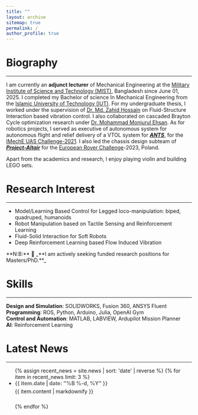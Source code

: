 ```yaml
---
title: ""
layout: archive
sitemap: true
permalink: /
author_profile: true
---
```


<!--<img src="/assets/images/Rishad_side_view.jpg" width="340px" alt="Nora Loose" align="right" padding="20px" />-->


# Biography
---
I am currently an **adjunct lecturer** of Mechanical Engineering at the [Military Institute of Science and Technology (MIST)](https://mist.ac.bd/), Bangladesh since June 01, 2025. I completed my Bachelor of science In Mechanical Engineering from the [Islamic University of Technology (IUT)](https://www.iutoic-dhaka.edu/). For my undergraduate thesis, I worked under the supervision of [Dr. Md. Zahid Hossain](https://mpe.iutoic-dhaka.edu/profile/zahid/education) on Fluid-Structure Interaction based vibration control. I also collaborated on cascaded Brayton Cycle optimization research under [Dr. Mohammad Monjurul Ehsan](https://mpe.iutoic-dhaka.edu/profile/ehsan/education). As for robotics projects, I served as executive of autonomous system for autonomous flight and relief delivery of a VTOL system for [***ANTS***](https://www.linkedin.com/company/bewithants/posts/?feedView=all), for the [IMechE UAS Challenge-2021](https://www.imeche.org/events/challenges/uas-challenge). I also led the chassis design subteam of [***Project-Altair***](https://www.altairrover.com/) for the [European Rover Challenge](https://roverchallenge.eu/)-2023, Poland. 

Apart from the academics and research, I enjoy playing violin and building LEGO sets.


# Research Interest
---
<ul>
  <li>Model/Learning Based Control for Legged loco-manipulation: biped, quadruped, humanoids</li>
  <li>Robot Manipulation based on Tactile Sensing and Reinforcement Learning</li>
  <li>Fluid-Solid Interaction for Soft Robots</li>
  <li>Deep Reinforcement Learning based Flow Induced Vibration</li>
</ul>
**N:B:** 🚨 _**I am actively seeking funded research positions for Masters/PhD.**_



# Skills
---
**Design and Simulation**: SOLIDWORKS, Fusion 360, ANSYS Fluent  
**Programming**: ROS, Python, Arduino, Julia, OpenAI Gym  
**Control and Automation**: MATLAB, LABVIEW, Ardupilot Mission Planner  
**AI**: Reinforcement Learning


# Latest News
---
<ul>
  {% assign recent_news = site.news | sort: 'date' | reverse %}
  {% for item in recent_news limit: 3 %}
    <li style="margin-bottom: 1.5rem;">
      <time datetime="{{ item.date | date_to_xmlschema }}" style="font-weight: bold; color: #666;">
        {{ item.date | date: "%B %-d, %Y" }}
      </time>
      <p style="margin: 0.3rem 0 0;">
        {{ item.content | markdownify }}
      </p>
    </li>
  {% endfor %}
</ul>
